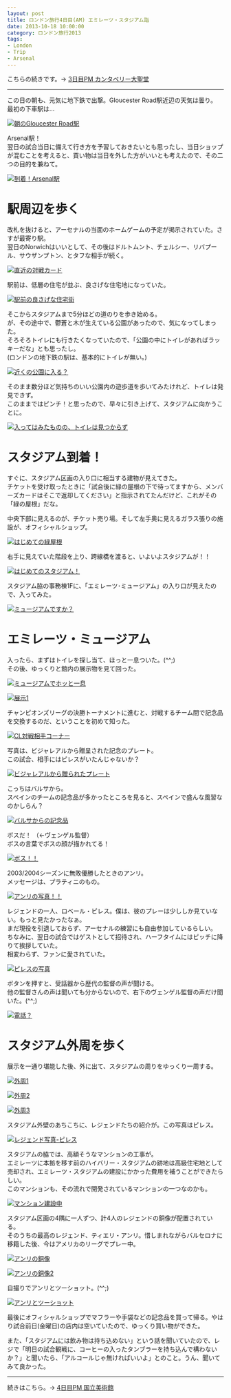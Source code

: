 ```yaml
---
layout: post
title: ロンドン旅行4日目(AM) エミレーツ・スタジアム詣
date: 2013-10-18 10:00:00
category: ロンドン旅行2013
tags:
- London
- Trip
- Arsenal
---
```


こちらの続きです。→ [3日目PM カンタベリー大聖堂](/2013/10/17/Canterbury_Cathedral/)

- - -

この日の朝も、元気に地下鉄で出撃。Gloucester Road駅近辺の天気は曇り。<br />
最初の下車駅は…

[![朝のGloucester Road駅][1]][1]

  [1]: /images/London2013/IMG_2530.JPG

Arsenal駅！<br />
翌日の試合当日に備えて行き方を予習しておきたいとも思ったし、当日ショップが混むことを考えると、買い物は当日を外した方がいいとも考えたので、その二つの目的を兼ねて。

[![到着！Arsenal駅][2]][2]

  [2]: /images/London2013/IMG_2532.jpg


# 駅周辺を歩く

改札を抜けると、アーセナルの当面のホームゲームの予定が掲示されていた。さすが最寄り駅。<br />
翌日のNorwichはいいとして、その後はドルトムント、チェルシー、リバプール、サウザンプトン、とタフな相手が続く。

[![直近の対戦カード][3]][3]

  [3]: /images/London2013/IMG_2533.jpg

駅前は、低層の住宅が並ぶ、良さげな住宅地になっていた。

[![駅前の良さげな住宅街][4]][4]

  [4]: /images/London2013/IMG_2535.JPG

そこからスタジアムまで5分ほどの道のりを歩き始める。<br />
が、その途中で、鬱蒼と木が生えている公園があったので、気になってしまった。<br />
そろそろトイレにも行きたくなっていたので、「公園の中にトイレがあればラッキーだな」とも思ったし。<br />
(ロンドンの地下鉄の駅は、基本的にトイレが無い。)

[![近くの公園に入る？][5]][5]

  [5]: /images/London2013/IMG_2537.JPG

そのまま数分ほど気持ちのいい公園内の遊歩道を歩いてみたけれど、トイレは発見できず。<br />
このままではピンチ！と思ったので、早々に引き上げて、スタジアムに向かうことに。

[![入ってはみたものの、トイレは見つからず][6]][6]

  [6]: /images/London2013/IMG_2539.jpg


# スタジアム到着！

すぐに、スタジアム区画の入り口に相当する建物が見えてきた。<br />
チケットを受け取ったときに「試合後に緑の屋根の下で待ってますから、メンバーズカードはそこで返却してください」と指示されてたんだけど、これがその「緑の屋根」だな。

中央下部に見えるのが、チケット売り場。そして左手奥に見えるガラス張りの施設が、オフィシャルショップ。

[![はじめての緑屋根][7]][7]

  [7]: /images/London2013/IMG_2540.JPG

右手に見えていた階段を上り、跨線橋を渡ると、いよいよスタジアムが！！

[![はじめてのスタジアム！][8]][8]

  [8]: /images/London2013/IMG_2541.jpg

スタジアム脇の事務棟1Fに、「エミレーツ･ミュージアム」の入り口が見えたので、入ってみた。

[![ミュージアムですか？][9]][9]

  [9]: /images/London2013/IMG_2581.JPG


# エミレーツ・ミュージアム

入ったら、まずはトイレを探し当て、ほっと一息ついた。(^^;)<br />
その後、ゆっくりと館内の展示物を見て回った。

[![ミュージアムでホッと一息][10]][10]

  [10]: /images/London2013/IMG_2563.JPG

[![展示1][11]][11]

  [11]: /images/London2013/IMG_2550.JPG

チャンピオンズリーグの決勝トーナメントに進むと、対戦するチーム間で記念品を交換するのだ、ということを初めて知った。

[![CL対戦相手コーナー][12]][12]

  [12]: /images/London2013/IMG_2548.jpg

写真は、ビジャレアルから贈呈された記念のプレート。<br />
この試合、相手にはピレスがいたんじゃないか？

[![ビジャレアルから贈られたプレート][13]][13]

  [13]: /images/London2013/IMG_2543.jpg

こっちはバルサから。<br />
スペインのチームの記念品が多かったところを見ると、スペインで盛んな風習なのかしらん？

[![バルサからの記念品][14]][14]

  [14]: /images/London2013/IMG_2545.JPG

ボスだ！ （←ヴェンゲル監督）<br />
ボスの言葉でボスの顔が描かれてる！

[![ボス！！][15]][15]

  [15]: /images/London2013/IMG_2551.jpg

2003/2004シーズンに無敗優勝したときのアンリ。<br />
メッセージは、プラティニのもの。

[![アンリの写真！！][16]][16]

  [16]: /images/London2013/IMG_2552.JPG

レジェンドの一人、ロベール・ピレス。僕は、彼のプレーは少ししか見ていない。もっと見たかったなぁ。<br />
まだ現役を引退しておらず、アーセナルの練習にも自由参加しているらしい。<br />
ちなみに、翌日の試合ではゲストとして招待され、ハーフタイムにはピッチに降りて挨拶していた。<br />
相変わらず、ファンに愛されていた。

[![ピレスの写真][17]][17]

  [17]: /images/London2013/IMG_2554.jpg

ボタンを押すと、受話器から歴代の監督の声が聞ける。<br />
他の監督さんの声は聞いても分からないので、右下のヴェンゲル監督の声だけ聞いた。(^^;)

[![電話？][18]][18]

  [18]: /images/London2013/IMG_2560.JPG


# スタジアム外周を歩く

展示を一通り堪能した後、外に出て、スタジアムの周りをゆっくり一周する。

[![外周1][19]][19]

  [19]: /images/London2013/IMG_2582.jpg

[![外周2][20]][20]

  [20]: /images/London2013/IMG_2590.jpg

[![外周3][21]][21]

  [21]: /images/London2013/IMG_2564.JPG

スタジアム外壁のあちこちに、レジェンドたちの紹介が。この写真はピレス。

[![レジェンド写真-ピレス][22]][22]

  [22]: /images/London2013/IMG_2566.JPG

スタジアムの脇では、高額そうなマンションの工事が。<br />
エミレーツに本拠を移す前のハイバリー・スタジアムの跡地は高級住宅地として売却され、エミレーツ・スタジアムの建設にかかった費用を補うことができたらしい。<br />
このマンションも、その流れで開発されているマンションの一つなのかも。

[![マンション建設中][23]][23]

  [23]: /images/London2013/IMG_2568.JPG

スタジアム区画の4隅に一人ずつ、計4人のレジェンドの銅像が配置されている。<br />
そのうちの最高のレジェンド、ティエリ・アンリ。惜しまれながらバルセロナに移籍した後、今はアメリカのリーグでプレー中。

[![アンリの銅像][24]][24]

  [24]: /images/London2013/IMG_2573.jpg

[![アンリの銅像2][25]][25]

  [25]: /images/London2013/IMG_2574.jpg

自撮りでアンリとツーショット。(^^;)

[![アンリとツーショット][26]][26]

  [26]: /images/London2013/IMG_2576.jpg

最後にオフィシャルショップでマフラーや手袋などの記念品を買って帰る。やはり試合前日(金曜日)の店内は空いていたので、ゆっくり買い物ができた。

また、「スタジアムには飲み物は持ち込めない」という話を聞いていたので、レジで「明日の試合観戦に、コーヒーの入ったタンブラーを持ち込んで構わないか？」と聞いたら、「アルコールじゃ無ければいいよ」とのこと。うん、聞いてみて良かった。

- - -

続きはこちら。→ [4日目PM 国立美術館](/2013/10/18/The_National_Gallery/)